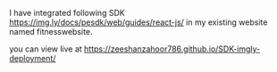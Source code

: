 I have integrated following SDK https://img.ly/docs/pesdk/web/guides/react-js/ in my existing website named fitnesswebsite.

you can view live at https://zeeshanzahoor786.github.io/SDK-imgly-deployment/

